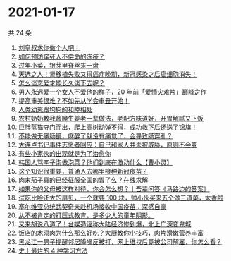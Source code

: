 # 2021-01-17

共 24 条

<!-- BEGIN ZHIHUVIDEO -->
<!-- 最后更新时间 Sun Jan 17 2021 19:32:30 GMT+0800 (CST) -->
1. [刘皇叔求你做个人吧！](https://www.zhihu.com/zvideo/1334150257291161600)
1. [如何预防痒死人不偿命的冻疮？](https://www.zhihu.com/zvideo/1333876836020310016)
1. [过年小菜，银芽里脊丝来一盘](https://www.zhihu.com/zvideo/1333856669038583808)
1. [天选之人！肾移植失败又得癌症晚期，新冠感染之后癌细胞消失！](https://www.zhihu.com/zvideo/1333842934433406976)
1. [怎么谈恋爱才能长久谈下去呢？](https://www.zhihu.com/zvideo/1333855641099030528)
1. [男人永远爱一个女人不爱他的样子，20 年前「爱情灾难片」巅峰之作](https://www.zhihu.com/zvideo/1332616900527390720)
1. [提高审美很难？不如先从学会审丑开始！](https://www.zhihu.com/zvideo/1333493660277309440)
1. [人类幼崽跟狗狗的和睦相处](https://www.zhihu.com/zvideo/1333869428048355328)
1. [农村奶奶教我酱腌生姜老一辈做法，老配方味道好，开胃解腻又下饭](https://www.zhihu.com/zvideo/1334085015316422656)
1. [巨胖蓝猫夺门而出，爬上高树动弹不得，成功救下后还送了锦旗！](https://www.zhihu.com/zvideo/1333805859928178688)
1. [不能做无痛肠镜，麻醉了就没有痛觉了，会导致肠穿孔？](https://www.zhihu.com/zvideo/1333732507514834944)
1. [大连卢书记事件志愿者回应：自己和家人并未被威胁，原则不会变](https://www.zhihu.com/zvideo/1333495227831840768)
1. [有些小家伙的出现就是为了治愈你](https://www.zhihu.com/zvideo/1334155167780601856)
1. [韩国人骂李子柒做泡菜？他们到底在激动什么【曹小灵】](https://www.zhihu.com/zvideo/1333872963620868096)
1. [这个知识很重要，普通人去哪里接种新冠疫苗？](https://www.zhihu.com/zvideo/1333888596206608384)
1. [肉末茄子真的已经征服全国的胃了么？在线求解](https://www.zhihu.com/zvideo/1333477650074517504)
1. [如果你的父母被这样对待，你会怎么想？丨吾辈问答《马路边的答案》](https://www.zhihu.com/zvideo/1333167251160137728)
1. [试吃比脸还大的扇贝，一个就要 100 块，帅小伙买来五个做三道菜，太香啦](https://www.zhihu.com/zvideo/1333742373037977600)
1. [塞尔维亚总统武契奇亲赴机场接收中国疫苗：深感自豪](https://www.zhihu.com/zvideo/1334088819969781760)
1. [从不被肯定的打压式教育，是多少人的童年阴影。](https://www.zhihu.com/zvideo/1333793206086283264)
1. [又来胡说八道了！台媒造谣称大陆经济惨到爆，北上广深变鬼城](https://www.zhihu.com/zvideo/1333725183580934144)
1. [饭店的木须肉为什么那么好吃？大厨教你小技巧，肉片滑嫩营养丰富](https://www.zhihu.com/zvideo/1333734905943957504)
1. [黑龙江一男子提醒邻居降噪反被打，网上维权后竟被公司解雇，你怎么看？](https://www.zhihu.com/zvideo/1333421051322187776)
1. [史上最烂的 4 种学习方法](https://www.zhihu.com/zvideo/1332369413563953152)
<!-- END ZHIHUVIDEO -->
